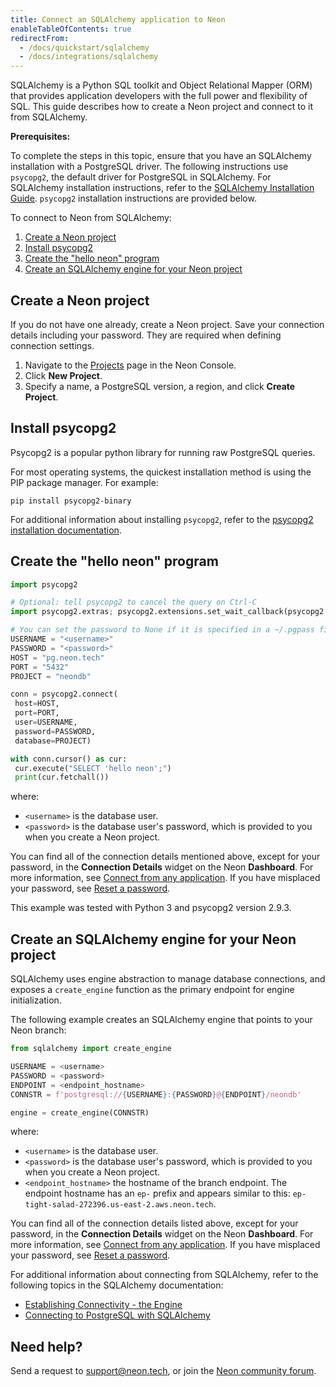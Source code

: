 ```yaml
---
title: Connect an SQLAlchemy application to Neon
enableTableOfContents: true
redirectFrom:
  - /docs/quickstart/sqlalchemy
  - /docs/integrations/sqlalchemy
---
```


SQLAlchemy is a Python SQL toolkit and Object Relational Mapper (ORM) that provides application developers with the full power and flexibility of SQL. This guide describes how to create a Neon project and connect to it from SQLAlchemy.

**Prerequisites:**

To complete the steps in this topic, ensure that you have an SQLAlchemy installation with a PostgreSQL driver. The following instructions use `psycopg2`, the default driver for PostgreSQL in SQLAlchemy. For SQLAlchemy installation instructions, refer to the [SQLAlchemy Installation Guide](https://docs.sqlalchemy.org/en/14/intro.html#installation). `psycopg2` installation instructions are provided below.

To connect to Neon from SQLAlchemy:

1. [Create a Neon project](#create-a-neon-project)
1. [Install psycopg2](#install-psycopg2)
1. [Create the "hello neon" program](#create-the-hello-neon-program)
1. [Create an SQLAlchemy engine for your Neon project](#create-an-sqlalchemy-engine-for-your-neon-project)

## Create a Neon project

If you do not have one already, create a Neon project. Save your connection details including your password. They are required when defining connection settings.

1. Navigate to the [Projects](https://console.neon.tech/app/projects) page in the Neon Console.
2. Click **New Project**.
3. Specify a name, a PostgreSQL version, a region, and click **Create Project**.

## Install psycopg2

Psycopg2 is a popular python library for running raw PostgreSQL queries.

For most operating systems, the quickest installation method is using the PIP package manager. For example:

```shell
pip install psycopg2-binary
```

For additional information about installing `psycopg2`, refer to the [psycopg2 installation documentation](https://www.psycopg.org/docs/install.html).

## Create the "hello neon" program

```python
import psycopg2

# Optional: tell psycopg2 to cancel the query on Ctrl-C
import psycopg2.extras; psycopg2.extensions.set_wait_callback(psycopg2.extras.wait_select)

# You can set the password to None if it is specified in a ~/.pgpass file
USERNAME = "<username>"
PASSWORD = "<password>"
HOST = "pg.neon.tech"
PORT = "5432"
PROJECT = "neondb"

conn = psycopg2.connect(
 host=HOST,
 port=PORT,
 user=USERNAME,
 password=PASSWORD,
 database=PROJECT)

with conn.cursor() as cur:
 cur.execute("SELECT 'hello neon';")
 print(cur.fetchall())
```

where:

- `<username>` is the database user.
- `<password>` is the database user's password, which is provided to you when you create a Neon project.

You can find all of the connection details mentioned above, except for your password,  in the **Connection Details** widget on the Neon **Dashboard**. For more information, see [Connect from any application](../../connect/connect-from-any-app). If you have misplaced your password, see [Reset a password](../../manage/users#reset-a-password).

<Admonition type="note">
This example was tested with Python 3 and psycopg2 version 2.9.3.
</Admonition>

## Create an SQLAlchemy engine for your Neon project

SQLAlchemy uses engine abstraction to manage database connections, and exposes a `create_engine` function as the primary endpoint for engine initialization.

The following example creates an SQLAlchemy engine that points to your Neon branch:

```python
from sqlalchemy import create_engine

USERNAME = <username>
PASSWORD = <password>
ENDPOINT = <endpoint_hostname>
CONNSTR = f'postgresql://{USERNAME}:{PASSWORD}@{ENDPOINT}/neondb'

engine = create_engine(CONNSTR)
```

where:

- `<username>` is the database user.
- `<password>` is the database user's password, which is provided to you when you create a Neon project.
- `<endpoint_hostname>` the hostname of the branch endpoint. The endpoint hostname has an `ep-` prefix and appears similar to this: `ep-tight-salad-272396.us-east-2.aws.neon.tech`.

You can find all of the connection details listed above, except for your password,  in the **Connection Details** widget on the Neon **Dashboard**. For more information, see [Connect from any application](../../connect/connect-from-any-app). If you have misplaced your password, see [Reset a password](../../manage/users#reset-a-password).

For additional information about connecting from SQLAlchemy, refer to the following topics in the SQLAlchemy documentation:

- [Establishing Connectivity - the Engine](https://docs.sqlalchemy.org/en/14/tutorial/engine.html)
- [Connecting to PostgreSQL with SQLAlchemy](https://docs.sqlalchemy.org/en/14/core/engines.html#postgresql)

## Need help?

Send a request to [support@neon.tech](mailto:support@neon.tech), or join the [Neon community forum](https://community.neon.tech/).
